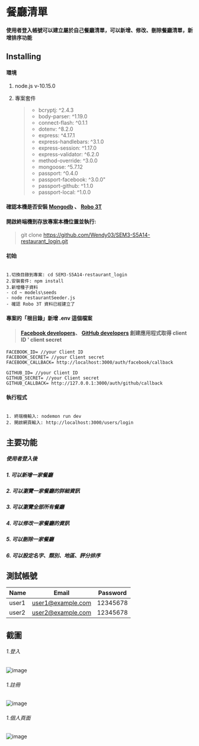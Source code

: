 # 餐廳清單

#### 使用者登入帳號可以建立屬於自己餐廳清單，可以新增、修改、刪除餐廳清單，新增排序功能

## Installing

#### 環境

1.  node.js v-10.15.0

2.  專案套件
    > - bcryptj: ^2.4.3
    > - body-parser: ^1.19.0
    > - connect-flash: ^0.1.1
    > - dotenv: ^8.2.0
    > - express: ^4.17.1
    > - express-handlebars: ^3.1.0
    > - express-session: ^1.17.0
    > - express-validator: ^6.2.0
    > - method-override: ^3.0.0
    > - mongoose: ^5.7.12
    > - passport: ^0.4.0
    > - passport-facebook: ^3.0.0"
    > - passport-github: ^1.1.0
    > - passport-local: ^1.0.0

#### 確認本機是否安裝 [Mongodb](https://www.mongodb.com/download-center/community) 、 [Robo 3T](https://robomongo.org/)

#### 開啟終端機到存放專案本機位置並執行:

> git clone https://github.com/Wendy03/SEM3-S5A14-restaurant_login.git

#### 初始

```

1.切換目錄到專案: cd SEM3-S5A14-restaurant_login
2.安裝套件: npm install
3.新增種子資料
- cd ~ models\seeds
- node restaurantSeeder.js
- 確認 Robo 3T 資料已經建立了

```

#### 專案的「根目錄」新增 .env 這個檔案

> #### [Facebook developers](https://developers.facebook.com/)、 [GitHub developers](https://github.com/settings/developers) 創建應用程式取得 client ID ' client secret

```
FACEBOOK_ID= //your Client ID
FACEBOOK_SECRET= //your Client secret
FACEBOOK_CALLBACK= http://localhost:3000/auth/facebook/callback

GITHUB_ID= //your Client ID
GITHUB_SECRET= //your Client secret
GITHUB_CALLBACK= http://127.0.0.1:3000/auth/github/callback
```

#### 執行程式

```

1. 終端機輸入: nodemon run dev
2. 開啟網頁輸入: http://localhost:3000/users/login

```

## 主要功能

##### 使用者登入後

##### 1. 可以新增一家餐廳

##### 2. 可以瀏覽一家餐廳的詳細資訊

##### 3. 可以瀏覽全部所有餐廳

##### 4. 可以修改一家餐廳的資訊

##### 5. 可以刪除一家餐廳

##### 6. 可以設定名字、類別、地區、評分排序

## 測試帳號

| Name  | Email             | Password |
| ----- | ----------------- | -------- |
| user1 | user1@example.com | 12345678 |
| user2 | user2@example.com | 12345678 |

## 截圖

###### 1.登入

![image](https://github.com/Wendy03/SEM3-S5A14-restaurant_login/blob/master/public/img/login.PNG)

###### 1.註冊

![image](https://github.com/Wendy03/SEM3-S5A14-restaurant_login/blob/master/public/img/signup.PNG)

###### 1.個人頁面

![image](https://github.com/Wendy03/SEM3-S5A14-restaurant_login/blob/master/public/img/userpage.PNG)
